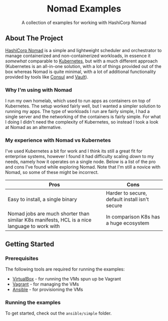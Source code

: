 <div align="center">
  <h1 align="center">Nomad Examples</h3>

  <p align="center">
    A collection of examples for working with HashiCorp Nomad
  </p>
</div>

## About The Project

[HashiCorp Nomad](https://www.nomadproject.io/) is a simple and lightweight scheduler and orchestrator to manage containerized and non-containerized workloads, in essence it _somewhat_ comparable to [Kubernetes](https://kubernetes.io/), but with a much different approach (Kubernetes is an all-in-one solution, with a lot of things provided out of the box whereas Nomad is quite minimal, with a lot of additional functionality provided by tools like [Consul](https://www.consul.io/) and [Vault](https://www.vaultproject.io/)).

### Why I'm using with Nomad

I run my own homelab, which used to run apps as containers on top of Kubernetes.
The setup worked fairly well, but I wanted a simpler solution to running my apps.
The type of workloads I run are fairly simple, I had a single server and the networking of the containers is fairly simple.
For what I doing I didn't need the complexity of Kubernetes, so instead I took a look at Nomad as an alternative.

### My experience with Nomad vs Kubernetes

I've used Kubernetes a bit for work and I think its still a great fit for enterprise systems, however I found it had difficulty scaling _down_ to my needs, namely how it operates on a single node. Below is a list of the pro and cons I've found while exploring Nomad. Note that I'm still a novice with Nomad, so some of these might be incorrect.

| Pros                                                                                        | Cons                                           |
| ------------------------------------------------------------------------------------------- | ---------------------------------------------- |
| Easy to install, a single binary                                                            | Harder to secure, default install isn't secure |
| Nomad jobs are much shorter than similar K8s manifests, HCL is a nice language to work with | In comparison K8s has a huge ecosystem         |

## Getting Started

### Prerequisites

The following tools are required for running the examples:

- [VirtualBox](https://www.virtualbox.org/) - for running the VMs spun up be Vagrant
- [Vagrant](https://www.vagrantup.com/) - for managing the VMs
- [Ansible](https://www.ansible.com/) - for provisioning the VMs

### Running the examples

To get started, check out the `ansible/simple` folder.
